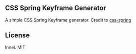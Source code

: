 ## CSS Spring Keyframe Generator

A simple CSS Spring Keyframe generator. Credit to [css-spring](https://github.com/codepunkt/css-spring)

## License

Innei. MIT
